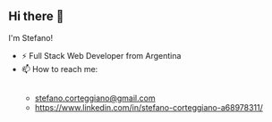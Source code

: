 ## Hi there 👋

I'm Stefano!

- ⚡ Full Stack Web Developer from Argentina
- 📫 How to reach me:
  ##
  - stefano.corteggiano@gmail.com
  - https://www.linkedin.com/in/stefano-corteggiano-a68978311/

